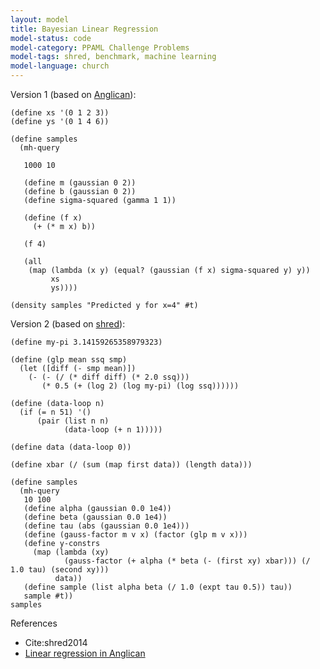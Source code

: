 ```yaml
---
layout: model
title: Bayesian Linear Regression
model-status: code
model-category: PPAML Challenge Problems
model-tags: shred, benchmark, machine learning
model-language: church
---
```


Version 1 (based on [Anglican](http://www.robots.ox.ac.uk/~fwood/anglican/examples/linear_regression/)):

    (define xs '(0 1 2 3))
    (define ys '(0 1 4 6))
    
    (define samples
      (mh-query
    
       1000 10
    
       (define m (gaussian 0 2))
       (define b (gaussian 0 2))
       (define sigma-squared (gamma 1 1))
    
       (define (f x)
         (+ (* m x) b))
    
       (f 4)
    
       (all
        (map (lambda (x y) (equal? (gaussian (f x) sigma-squared y) y))
             xs
             ys))))
    
    (density samples "Predicted y for x=4" #t)

Version 2 (based on [shred](http://lfy.github.io/shred.pdf)):

    (define my-pi 3.14159265358979323)
    
    (define (glp mean ssq smp)
      (let ([diff (- smp mean)])
        (- (- (/ (* diff diff) (* 2.0 ssq)))
           (* 0.5 (+ (log 2) (log my-pi) (log ssq))))))
    
    (define (data-loop n)
      (if (= n 51) '()
          (pair (list n n)
                (data-loop (+ n 1)))))
    
    (define data (data-loop 0))
    
    (define xbar (/ (sum (map first data)) (length data)))
    
    (define samples
      (mh-query 
       10 100
       (define alpha (gaussian 0.0 1e4))
       (define beta (gaussian 0.0 1e4))
       (define tau (abs (gaussian 0.0 1e4)))
       (define (gauss-factor m v x) (factor (glp m v x)))
       (define y-constrs 
         (map (lambda (xy) 
                (gauss-factor (+ alpha (* beta (- (first xy) xbar))) (/ 1.0 tau) (second xy)))
              data))
       (define sample (list alpha beta (/ 1.0 (expt tau 0.5)) tau))
       sample #t))
    samples

References 

- Cite:shred2014
- [Linear regression in Anglican](http://www.robots.ox.ac.uk/~fwood/anglican/examples/linear_regression/)
